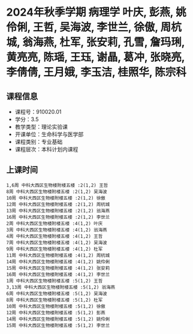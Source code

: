 # 2024年秋季学期 病理学 叶庆, 彭燕, 姚伶俐, 王哲, 吴海波, 李世兰, 徐傲, 周杭城, 翁海燕, 杜军, 张安莉, 孔雪, 詹玛琍, 黄亮亮, 陈瑶, 王珏, 谢晶, 葛冲, 张晓亮, 李倩倩, 王月娥, 李玉洁, 桂照华, 陈宗科






## 课程信息

- 课程号：910020.01
- 学分：3.5
- 教学类型：理论实验课
- 开课单位：生命科学与医学部
- 课程类别：专业基础
- 课程层次：本科计划内课程

## 上课时间

```
1,6周 中科大西区生物楼附楼五楼 :2(1,2) 王哲
8周 中科大西区生物楼附楼五楼 :2(1,2) 吴海波
10周 中科大西区生物楼附楼五楼 :2(1,2) 徐傲
12周 中科大西区生物楼附楼五楼 :2(1,2) 周杭城
13周 中科大西区生物楼附楼五楼 :2(1,2) 翁海燕
16周 中科大西区生物楼附楼五楼 :2(1,2) 李世兰
2周 中科大西区生物楼附楼五楼 :4(1,2) 叶庆
3周 中科大西区生物楼附楼五楼 :4(1,2) 翁海燕
4周 中科大西区生物楼附楼五楼 :4(1,2) 王哲
7周 中科大西区生物楼附楼五楼 :4(1,2) 吴海波
9周 中科大西区生物楼附楼五楼 :4(1,2) 杜军
11周 中科大西区生物楼附楼五楼 :4(1,2) 周杭城
14周 中科大西区生物楼附楼五楼 :4(1,2) 姚伶俐
15周 中科大西区生物楼附楼五楼 :4(1,2) 张安莉
16周 中科大西区生物楼附楼五楼 :4(1,2) 李世兰
1周 中科大西区生物楼附楼五楼 :5(1,2) 王哲
3,13周 中科大西区生物楼附楼五楼 :5(1,2) 翁海燕
6周 中科大西区生物楼附楼五楼 :5(1,2) 吴海波
8周 中科大西区生物楼附楼五楼 :5(1,2) 杜军
10周 中科大西区生物楼附楼五楼 :5(1,2) 徐傲
12周 中科大西区生物楼附楼五楼 :5(1,2) 彭燕
14周 中科大西区生物楼附楼五楼 :5(1,2) 姚伶俐
15周 中科大西区生物楼附楼五楼 :5(1,2) 李世兰
```


